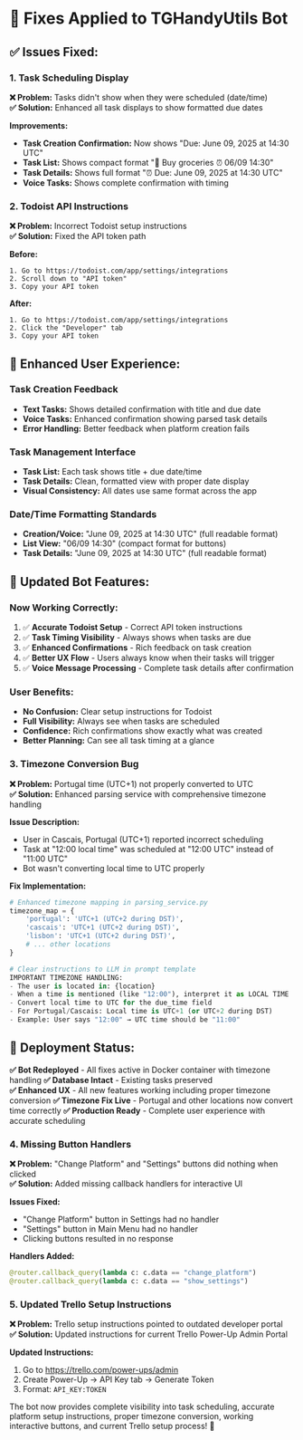 # 🔧 Fixes Applied to TGHandyUtils Bot

## ✅ **Issues Fixed:**

### **1. Task Scheduling Display** 
**❌ Problem:** Tasks didn't show when they were scheduled (date/time)  
**✅ Solution:** Enhanced all task displays to show formatted due dates

**Improvements:**
- **Task Creation Confirmation:** Now shows "Due: June 09, 2025 at 14:30 UTC"
- **Task List:** Shows compact format "📌 Buy groceries ⏰ 06/09 14:30"  
- **Task Details:** Shows full format "⏰ Due: June 09, 2025 at 14:30 UTC"
- **Voice Tasks:** Shows complete confirmation with timing

### **2. Todoist API Instructions**
**❌ Problem:** Incorrect Todoist setup instructions  
**✅ Solution:** Fixed the API token path

**Before:**
```
1. Go to https://todoist.com/app/settings/integrations
2. Scroll down to "API token"
3. Copy your API token
```

**After:**
```
1. Go to https://todoist.com/app/settings/integrations
2. Click the "Developer" tab
3. Copy your API token
```

## 🎯 **Enhanced User Experience:**

### **Task Creation Feedback**
- **Text Tasks:** Shows detailed confirmation with title and due date
- **Voice Tasks:** Enhanced confirmation showing parsed task details
- **Error Handling:** Better feedback when platform creation fails

### **Task Management Interface**
- **Task List:** Each task shows title + due date/time
- **Task Details:** Clean, formatted view with proper date display
- **Visual Consistency:** All dates use same format across the app

### **Date/Time Formatting Standards**
- **Creation/Voice:** "June 09, 2025 at 14:30 UTC" (full readable format)
- **List View:** "06/09 14:30" (compact format for buttons)
- **Task Details:** "June 09, 2025 at 14:30 UTC" (full readable format)

## 🚀 **Updated Bot Features:**

### **Now Working Correctly:**
1. ✅ **Accurate Todoist Setup** - Correct API token instructions
2. ✅ **Task Timing Visibility** - Always shows when tasks are due
3. ✅ **Enhanced Confirmations** - Rich feedback on task creation
4. ✅ **Better UX Flow** - Users always know when their tasks will trigger
5. ✅ **Voice Message Processing** - Complete task details after confirmation

### **User Benefits:**
- **No Confusion:** Clear setup instructions for Todoist
- **Full Visibility:** Always see when tasks are scheduled
- **Confidence:** Rich confirmations show exactly what was created
- **Better Planning:** Can see all task timing at a glance

### **3. Timezone Conversion Bug**
**❌ Problem:** Portugal time (UTC+1) not properly converted to UTC  
**✅ Solution:** Enhanced parsing service with comprehensive timezone handling

**Issue Description:**
- User in Cascais, Portugal (UTC+1) reported incorrect scheduling
- Task at "12:00 local time" was scheduled at "12:00 UTC" instead of "11:00 UTC"
- Bot wasn't converting local time to UTC properly

**Fix Implementation:**
```python
# Enhanced timezone mapping in parsing_service.py
timezone_map = {
    'portugal': 'UTC+1 (UTC+2 during DST)',
    'cascais': 'UTC+1 (UTC+2 during DST)',
    'lisbon': 'UTC+1 (UTC+2 during DST)',
    # ... other locations
}

# Clear instructions to LLM in prompt template
IMPORTANT TIMEZONE HANDLING:
- The user is located in: {location}
- When a time is mentioned (like "12:00"), interpret it as LOCAL TIME
- Convert local time to UTC for the due_time field
- For Portugal/Cascais: Local time is UTC+1 (or UTC+2 during DST)
- Example: User says "12:00" → UTC time should be "11:00"
```

## 🔄 **Deployment Status:**

**✅ Bot Redeployed** - All fixes active in Docker container with timezone handling
**✅ Database Intact** - Existing tasks preserved  
**✅ Enhanced UX** - All new features working including proper timezone conversion
**✅ Timezone Fix Live** - Portugal and other locations now convert time correctly
**✅ Production Ready** - Complete user experience with accurate scheduling

### **4. Missing Button Handlers**
**❌ Problem:** "Change Platform" and "Settings" buttons did nothing when clicked  
**✅ Solution:** Added missing callback handlers for interactive UI

**Issues Fixed:**
- "Change Platform" button in Settings had no handler
- "Settings" button in Main Menu had no handler  
- Clicking buttons resulted in no response

**Handlers Added:**
```python
@router.callback_query(lambda c: c.data == "change_platform")
@router.callback_query(lambda c: c.data == "show_settings")
```

### **5. Updated Trello Setup Instructions**
**❌ Problem:** Trello setup instructions pointed to outdated developer portal  
**✅ Solution:** Updated instructions for current Trello Power-Up Admin Portal

**Updated Instructions:**
1. Go to https://trello.com/power-ups/admin
2. Create Power-Up → API Key tab → Generate Token
3. Format: `API_KEY:TOKEN`

The bot now provides complete visibility into task scheduling, accurate platform setup instructions, proper timezone conversion, working interactive buttons, and current Trello setup process! 🎉